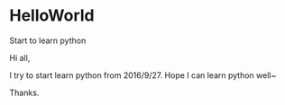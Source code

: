 # HelloWorld
Start to learn python

Hi all,

I try to start learn python from 2016/9/27. Hope I can learn python well~

Thanks.
